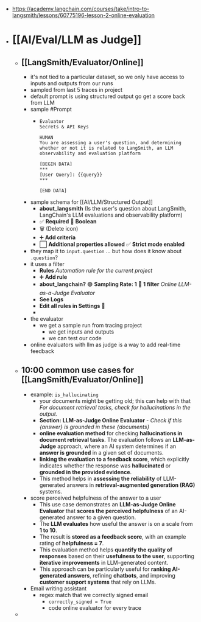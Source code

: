 - https://academy.langchain.com/courses/take/intro-to-langsmith/lessons/60775196-lesson-2-online-evaluation
- # [[AI/Eval/LLM as Judge]]
	- ## [[LangSmith/Evaluator/Online]]
		- it's not tied to a particular dataset, so we only have access to inputs and outputs from our runs
		- sampled from last 5 traces in project
		- default prompt is using structured output go get a score back from LLM
		- sample #Prompt
			- ```
			  Evaluator
			  Secrets & API Keys
			  
			  HUMAN
			  You are assessing a user's question, and determining whether or not it is related to LangSmith, an LLM observability and evaluation platform
			  
			  [BEGIN DATA]
			  ***
			  [User Query]: {{query}}
			  ***
			  
			  [END DATA]
			  ```
		- sample schema for [[AI/LLM/Structured Output]]
			- **about_langsmith**
			  (Is the user's question about LangSmith, LangChain's LLM evaluations and observability platform)
			- ✅ **Required**
			  🔽 **Boolean**
			- 🗑️ (Delete icon)
			- ➕ **Add criteria**
			- ⬜ **Additional properties allowed**
			  ✅ **Strict mode enabled**
		- they map it to `input.question` ... but how does it know about `.question`?
		- it uses a filter
			- **Rules**
			  *Automation rule for the current project*
			- ➕ **Add rule**
			- **about_langchain?** 🟢 **Sampling Rate: 1** 🔽 **1 filter**
			  *Online LLM-as-a-Judge Evaluator*
			- **See Logs**
			- **Edit all rules in Settings** 🔗
			-
		- the evaluator
			- we get a sample run from tracing project
				- we get inputs and outputs
				- we can test our code
		- online evaluators with llm as judge is a way to add real-time feedback
	- ## 10:00 common use cases for [[LangSmith/Evaluator/Online]]
		- example: `is_hallucinating`
			- your documents might be getting old; this can help with that
			  *For document retrieval tasks, check for hallucinations in the output.*
			- **Section:**
			  **LLM-as-Judge Online Evaluator** - *Check if this {answer} is grounded in these {documents}*
			- **online evaluation method** for checking **hallucinations in document retrieval tasks**. The evaluation follows an **LLM-as-Judge** approach, where an AI system determines if an **answer is grounded** in a given set of documents.
			- **linking the evaluation to a feedback score**, which explicitly indicates whether the response was **hallucinated** or **grounded in the provided evidence**.
			- This method helps in **assessing the reliability** of LLM-generated answers in **retrieval-augmented generation (RAG)** systems.
		- score perceived helpfulness of the answer to a user
			- This use case demonstrates an **LLM-as-Judge Online Evaluator** that **scores the perceived helpfulness** of an AI-generated answer to a given question.
			- The **LLM evaluates** how useful the answer is on a scale from **1 to 10**.
			- The result is **stored as a feedback score**, with an example rating of **helpfulness = 7**.
			- This evaluation method helps **quantify the quality of responses** based on their **usefulness to the user**, supporting **iterative improvements** in LLM-generated content.
			- This approach can be particularly useful for **ranking AI-generated answers**, refining **chatbots**, and improving **customer support systems** that rely on LLMs.
		- Email writing assistant
			- regex match that we correctly signed email
				- `correctly_signed = True`
				- code online evaluator for every trace
	-